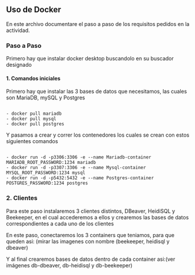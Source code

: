 ## **Uso de Docker**

En este archivo documentare el paso a paso de los requisitos pedidos en la actividad. 

### **Paso a Paso**

Primero hay que instalar docker desktop buscandolo en su buscador designado

#### 1. Comandos iniciales

Primero hay que instalar las 3 bases de datos que necesitamos, las cuales son MariaDB, mySQL y Postgres

~~~

- docker pull mariadb
- docker pull mysql
- docker pull postgres

~~~

Y pasamos a crear y correr los contenedores los cuales se crean con estos siguientes comandos

~~~

- docker run -d -p3306:3306 -e --name Mariadb-container MARIADB_ROOT_PASSWORD:1234 mariadb
- docker run -d -p3307:3306 -e --name Mysql-container MYSQL_ROOT_PASSWORD:1234 mysql
- docker run -d -p5432:5432 -e --name Postgres-container POSTGRES_PASSWORD:1234 postgres

~~~

### 2. Clientes 


Para este paso instalaremos 3 clientes distintos, DBeaver, HeidiSQL y Beekeeper, en el cual accederemos a ellos y crearemos las bases de datos correspondientes a cada uno de los clientes

En este paso, conectaremos los 3 containers que teniamos, para que queden asi: (mirar las imagenes con nombre (beekeeper, heidisql y dbeaver)

Y al final crearemos bases de datos dentro de cada container asi:(ver imágenes db-dbeaver, db-heidisql y db-beekeeper)
